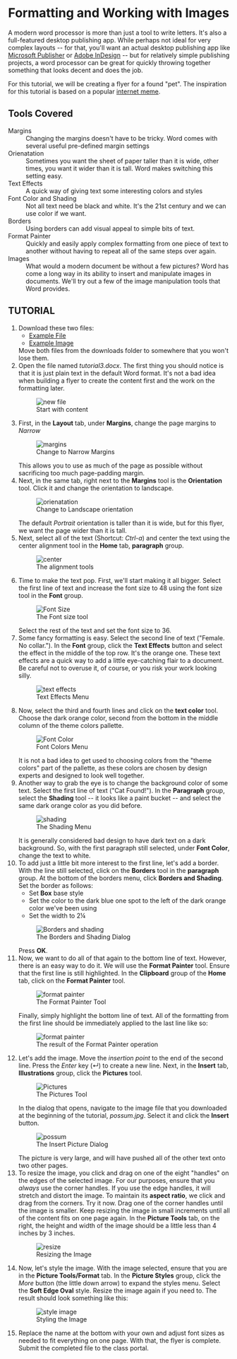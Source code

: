 # Formatting and Working with Images

A modern word processor is more than just a tool to write letters. It's also a full-featured desktop publishing app. While perhaps not ideal for very complex layouts -- for that, you'll want an actual desktop publishing app like [Microsoft Publisher](https://products.office.com/en-us/publisher) or [Adobe InDesign](http://www.adobe.com/products/indesign.html) -- but for relatively simple publishing projects, a word processor can be great for quickly throwing together something that looks decent and does the job.

For this tutorial, we will be creating a flyer for a found "pet". The inspiration for this tutorial is based on a popular [internet meme](http://knowyourmeme.com/memes/irl-troll-posters).

## Tools Covered

<dl>
    <dt>Margins</dt>
    <dd>Changing the margins doesn't have to be tricky. Word comes with several useful pre-defined margin settings</dd>
    <dt>Orienatation</dt>
    <dd>Sometimes you want the sheet of paper taller than it is wide, other times, you want it wider than it is tall. Word makes switching this setting easy.</dd>
    <dt>Text Effects</dt>
    <dd>A quick way of giving text some interesting colors and styles</dd>
    <dt>Font Color and Shading</dt>
    <dd>Not all text need be black and white. It's the 21st century and we can use color if we want.</dd>
    <dt>Borders</dt>
    <dd>Using borders can add visual appeal to simple bits of text.</dd>
    <dt>Format Painter</dt>
    <dd>Quickly and easily apply complex formatting from one piece of text to another without having to repeat all of the same steps over again.</dd>
    <dt>Images</dt>
    <dd>What would a modern document be without a few pictures? Word has come a long way in its ability to insert and manipulate images in documents. We'll try out a few of the image manipulation tools that Word provides.</dd>
</dl>

## TUTORIAL

<ol>
    <li>
        Download these two files:
        <ul>
            <li><a href="https://s3.amazonaws.com/lltc-itech/ITECH100/tutorial3.docx">Example File</a></li>
            <li><a href="https://s3.amazonaws.com/lltc-itech/ITECH100/possum.jpg">Example Image</a></li>
        </ul>
        Move both files from the downloads folder to somewhere that you won't lose them.
    </li>
    <li>
        Open the file named <em>tutorial3.docx</em>. The first thing you should notice is that it is just plain text in the default Word format. It's not a bad idea when building a flyer to create the content first and the work on the formatting later.
        <figure>
            <img src="images/tutorial3/1.png" alt="new file">
            <figcaption>Start with content</figcaption>
        </figure>
    </li>
    <li>
        First, in the <strong>Layout</strong> tab, under <strong>Margins</strong>, change the page margins to <em>Narrow</em>
        <figure>
            <img src="images/tutorial3/2.png" alt="margins">
            <figcaption>Change to Narrow Margins</figcaption>
        </figure>
        This allows you to use as much of the page as possible without sacrificing too much page-padding margin.
    </li>
    <li>
        Next, in the same tab, right next to the <strong>Margins</strong> tool is the <strong>Orientation</strong> tool. Click it and change the orientation to landscape.
        <figure>
            <img src="images/tutorial3/3.png" alt="orienatation">
            <figcaption>Change to Landscape orientation</figcaption>
        </figure>
        The default <em>Portrait</em> orientation is taller than it is wide, but for this flyer, we want the page wider than it is tall.
    </li>
    <li>
        Next, select all of the text (Shortcut: <em>Ctrl-a</em>) and center the text using the center alignment tool in the <strong>Home</strong> tab, <strong>paragraph</strong> group.
        <figure>
            <img src="images/tutorial3/4.png" alt="center">
            <figcaption>The alignment tools</figcaption>
        </figure>
    </li>
    <li>
        Time to make the text pop. First, we'll start making it all bigger. Select the first line of text and increase the font size to 48 using the font size tool in the <strong>Font</strong> group.
        <figure>
            <img src="images/tutorial3/5.png" alt="Font Size">
            <figcaption>The Font size tool</figcaption>
        </figure>
        Select the rest of the text and set the font size to 36.
    </li>
    <li>
        Some fancy formatting is easy. Select the second line of text ("Female. No collar."). In the <strong>Font</strong> group, click the <strong>Text Effects</strong> button and select the effect in the middle of the top row. It's the orange one. These text effects are a quick way to add a little eye-catching flair to a document. Be careful not to overuse it, of course, or you risk your work looking silly.
        <figure>
            <img src="images/tutorial3/6.png" alt="text effects">
            <figcaption>Text Effects Menu</figcaption>
        </figure>
    </li>
    <li>
        Now, select the third and fourth lines and click on the <strong>text color</strong> tool. Choose the dark orange color, second from the bottom in the middle column of the theme colors pallette.
        <figure>
            <img src="images/tutorial3/7.png" alt="Font Color">
            <figcaption>Font Colors Menu</figcaption>
        </figure>
        It is not a bad idea to get used to choosing colors from the "theme colors" part of the pallette, as these colors are chosen by design experts and designed to look well together.
    </li>
    <li>
        Another way to grab the eye is to change the background color of some text. Select the first line of text ("Cat Found!"). In the <strong>Paragraph</strong> group, select the <strong>Shading</strong> tool -- it looks like a paint bucket -- and select the same dark orange color as you did before.
        <figure>
            <img src="images/tutorial3/8.png" alt="shading">
            <figcaption>The Shading Menu</figcaption>
        </figure>
        It is generally considered bad design to have dark text on a dark background. So, with the first paragraph still selected, under <strong>Font Color</strong>, change the text to white.
    </li>
    <li>
        To add just a little bit more interest to the first line, let's add a border. With the line still selected, click on the <strong>Borders</strong> tool in the <strong>paragraph</strong> group. At the bottom of the borders menu, click <strong>Borders and Shading</strong>. Set the border as follows:
        <ul>
            <li>Set <strong>Box</strong> base style</li>
            <li>Set the color to the dark blue one spot to the left of the dark orange color we've been using</li>
            <li>Set the width to 2&frac14;</li>
        </ul>
        <figure>
            <img src="images/tutorial3/9.png" alt="Borders and shading">
            <figcaption>The Borders and Shading Dialog</figcaption>
        </figure>
        Press <strong>OK</strong>.
    </li>
    <li>
        Now, we want to do all of that again to the bottom line of text. However, there is an easy way to do it. We will use the <strong>Format Painter</strong> tool. Ensure that the first line is still highlighted. In the <strong>Clipboard</strong> group of the <strong>Home</strong> tab, click on the <strong>Format Painter</strong> tool.
        <figure>
            <img src="images/tutorial3/10.png" alt="format painter">
            <figcaption>The Format Painter Tool</figcaption>
        </figure>
        Finally, simply highlight the bottom line of text. All of the formatting from the first line should be immediately applied to the last line like so:
        <figure>
            <img src="images/tutorial3/11.png" alt="format painter">
            <figcaption>The result of the Format Painter operation</figcaption>
        </figure>
    </li>
    <li>
        Let's add the image. Move the <em>insertion point</em> to the end of the second line. Press the <em>Enter</em> key (&crarr;) to create a new line. Next, in the <strong>Insert</strong> tab, <strong>Illustrations</strong> group, click the <strong>Pictures</strong> tool.
        <figure>
            <img src="images/tutorial3/12.png" alt="Pictures">
            <figcaption>The Pictures Tool</figcaption>
        </figure>
        In the dialog that opens, navigate to the image file that you downloaded at the beginning of the tutorial, <em>possum.jpg</em>. Select it and click the <strong>Insert</strong> button.
        <figure>
            <img src="images/tutorial3/13.png" alt="possum">
            <figcaption>The Insert Picture Dialog</figcaption>
        </figure>
        The picture is very large, and will have pushed all of the other text onto two other pages.
    </li>
    <li>
        To resize the image, you click and drag on one of the eight "handles" on the edges of the selected image. For our purposes, ensure that you <em>always</em> use the corner handles. If you use the edge handles, it will stretch and distort the image. To maintain its <strong>aspect ratio</strong>, we click and drag from the corners. Try it now. Drag one of the corner handles until the image is smaller. Keep resizing the image in small increments until all of the content fits on one page again. In the <strong>Picture Tools</strong> tab, on the right, the height and width of the image should be a little less than 4 inches by 3 inches.
        <figure>
            <img src="images/tutorial3/14.png" alt="resize">
            <figcaption>Resizing the Image</figcaption>
        </figure>
    </li>
    <li>
        Now, let's style the image. With the image selected, ensure that you are in the <strong>Picture Tools/Format</strong> tab. In the <strong>Picture Styles</strong> group, click the <em>More</em> button (the little down arrow) to expand the styles menu. Select the <strong>Soft Edge Oval</strong> style. Resize the image again if you need to. The result should look something like this:
        <figure>
            <img src="images/tutorial3/15.png" alt="style image">
            <figcaption>Styling the Image</figcaption>
        </figure>
    </li>
    <li>
        Replace the name at the bottom with your own and adjust font sizes as needed to fit everything on one page. With that, the flyer is complete. Submit the completed file to the class portal.
    </li>
</ol>
